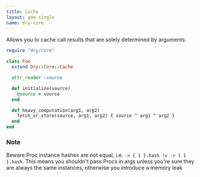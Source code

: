```yaml
---
title: Cache
layout: gem-single
name: dry-core
---
```


Allows you to cache call results that are solely determined by arguments.

```ruby
require "dry/core"

class Foo
  extend Dry::Core::Cache

  attr_reader :source

  def initialize(source)
    @source = source
  end

  def heavy_computation(arg1, arg2)
    fetch_or_store(source, arg1, arg2) { source ^ arg1 ^ arg2 }
  end
end
```

### Note

Beware Proc instance hashes are not equal, i.e. `-> { 1 }.hash != -> { 1 }.hash`.
This means you shouldn't pass Procs in args unless you're sure they are always the same instances, otherwise you introduce a memory leak
